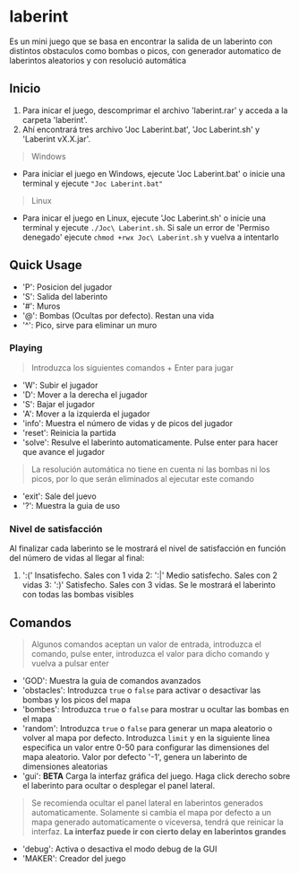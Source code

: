 # laberint
Es un mini juego que se basa en encontrar la salida de un laberinto con distintos obstaculos como bombas o picos, con generador automatico de laberintos aleatorios y con resolució
automática

## Inicio
1. Para inicar el juego, descomprimar el archivo 'laberint.rar' y acceda a la carpeta 'laberint'.
2. Ahí encontrará tres archivo 'Joc Laberint.bat', 'Joc Laberint.sh' y 'Laberint vX.X.jar'.
> Windows
* Para iniciar el juego en Windows, ejecute 'Joc Laberint.bat' o inicie una terminal y ejecute  `"Joc Laberint.bat"`
> Linux
* Para inicar el juego en Linux, ejecute 'Joc Laberint.sh' o inicie una terminal y ejecute `./Joc\ Laberint.sh`. Si sale un error de 'Permiso denegado' ejecute `chmod +rwx Joc\ Laberint.sh` y vuelva a intentarlo

## Quick Usage
* 'P': Posicion del jugador
* 'S': Salida del laberinto
* '#': Muros
* '@': Bombas (Ocultas por defecto). Restan una vida
* '^': Pico, sirve para eliminar un muro

### Playing
> Introduzca los siguientes comandos + Enter para jugar
* 'W': Subir el jugador
* 'D': Mover a la derecha el jugador
* 'S': Bajar el jugador
* 'A': Mover a la izquierda el jugador
* 'info': Muestra el número de vidas y de picos del jugador
* 'reset': Reinicia la partida
* 'solve': Resulve el laberinto automaticamente. Pulse enter para hacer que avance el jugador
> La resolución automática no tiene en cuenta ni las bombas ni los picos, por lo que serán eliminados al ejecutar este comando
* 'exit': Sale del juevo
* '?': Muestra la guia de uso

### Nivel de satisfacción
Al finalizar cada laberinto se le mostrará el nivel de satisfacción en función del número de vidas al llegar al final:
1. ':(' Insatisfecho. Sales con 1 vida
2: ':|' Medio satisfecho. Sales con 2 vidas
3: ':)' Satisfecho. Sales con 3 vidas. Se le mostrará el laberinto con todas las bombas visibles

## Comandos
> Algunos comandos aceptan un valor de entrada, introduzca el comando, pulse enter, introduzca el valor para dicho comando y vuelva a pulsar enter
* 'GOD': Muestra la guia de comandos avanzados
* 'obstacles': Introduzca `true` o `false` para activar o desactivar las bombas y los picos del mapa
* 'bombes': Introduzca `true` o `false` para mostrar u ocultar las bombas en el mapa
* 'random': Introduzca `true` o `false` para generar un mapa aleatorio o volver al mapa por defecto. Introduzca `limit` y en la siguiente linea especifica un valor entre 0-50 para configurar las dimensiones del mapa aleatorio. Valor por defecto '-1', genera un laberinto de dimensiones aleatorias
* 'gui': **BETA** Carga la interfaz gráfica del juego. Haga click derecho sobre el laberinto para ocultar o desplegar el panel lateral.
> Se recomienda ocultar el panel lateral en laberintos generados automaticamente.
> Solamente si cambia el mapa por defecto a un mapa generado automaticamente o viceversa, tendrá que reinicar la interfaz.
> **La interfaz puede ir con cierto delay en laberintos grandes**
* 'debug': Activa o desactiva el modo debug de la GUI
* 'MAKER': Creador del juego

